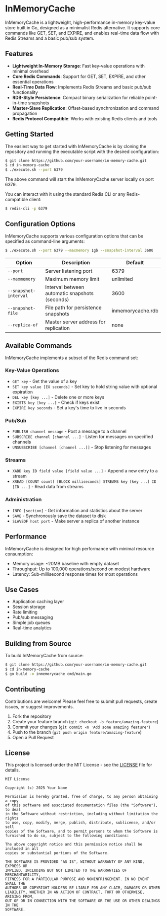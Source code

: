 # InMemoryCache

InMemoryCache is a lightweight, high-performance in-memory key-value store built in Go, designed as a minimalist Redis alternative. It supports core commands like GET, SET, and EXPIRE, and enables real-time data flow with Redis Streams and a basic pub/sub system.

## Features

- **Lightweight In-Memory Storage**: Fast key-value operations with minimal overhead
- **Core Redis Commands**: Support for GET, SET, EXPIRE, and other essential operations
- **Real-Time Data Flow**: Implements Redis Streams and basic pub/sub functionality
- **RDB-Style Persistence**: Compact binary serialization for reliable point-in-time snapshots
- **Master-Slave Replication**: Offset-based synchronization and command propagation
- **Redis Protocol Compatible**: Works with existing Redis clients and tools

## Getting Started

The easiest way to get started with InMemoryCache is by cloning the repository and running the executable script with the desired configuration:

```bash
$ git clone https://github.com/your-username/in-memory-cache.git
$ cd in-memory-cache
$ ./execute.sh --port 6379
```

The above command will start the InMemoryCache server locally on port 6379.

You can interact with it using the standard Redis CLI or any Redis-compatible client:

```bash
$ redis-cli -p 6379
```

## Configuration Options

InMemoryCache supports various configuration options that can be specified as command-line arguments:

```bash
$ ./execute.sh --port 6379 --maxmemory 1gb --snapshot-interval 3600
```

| Option | Description | Default |
|--------|-------------|---------|
| `--port` | Server listening port | 6379 |
| `--maxmemory` | Maximum memory limit | unlimited |
| `--snapshot-interval` | Interval between automatic snapshots (seconds) | 3600 |
| `--snapshot-file` | File path for persistence snapshots | inmemorycache.rdb |
| `--replica-of` | Master server address for replication | none |

## Available Commands

InMemoryCache implements a subset of the Redis command set:

### Key-Value Operations
- `GET key` - Get the value of a key
- `SET key value [EX seconds]` - Set key to hold string value with optional expiration
- `DEL key [key ...]` - Delete one or more keys
- `EXISTS key [key ...]` - Check if keys exist
- `EXPIRE key seconds` - Set a key's time to live in seconds

### Pub/Sub
- `PUBLISH channel message` - Post a message to a channel
- `SUBSCRIBE channel [channel ...]` - Listen for messages on specified channels
- `UNSUBSCRIBE [channel [channel ...]]` - Stop listening for messages

### Streams
- `XADD key ID field value [field value ...]` - Append a new entry to a stream
- `XREAD [COUNT count] [BLOCK milliseconds] STREAMS key [key ...] ID [ID ...]` - Read data from streams

### Administration
- `INFO [section]` - Get information and statistics about the server
- `SAVE` - Synchronously save the dataset to disk
- `SLAVEOF host port` - Make server a replica of another instance

## Performance

InMemoryCache is designed for high performance with minimal resource consumption:

- Memory usage: ~20MB baseline with empty dataset
- Throughput: Up to 100,000 operations/second on modest hardware
- Latency: Sub-millisecond response times for most operations

## Use Cases

- Application caching layer
- Session storage
- Rate limiting
- Pub/sub messaging
- Simple job queues
- Real-time analytics

## Building from Source

To build InMemoryCache from source:

```bash
$ git clone https://github.com/your-username/in-memory-cache.git
$ cd in-memory-cache
$ go build -o inmemorycache cmd/main.go
```

## Contributing

Contributions are welcome! Please feel free to submit pull requests, create issues, or suggest improvements.

1. Fork the repository
2. Create your feature branch (`git checkout -b feature/amazing-feature`)
3. Commit your changes (`git commit -m 'Add some amazing feature'`)
4. Push to the branch (`git push origin feature/amazing-feature`)
5. Open a Pull Request

## License

This project is licensed under the MIT License - see the [LICENSE](LICENSE) file for details.

```
MIT License

Copyright (c) 2025 Your Name

Permission is hereby granted, free of charge, to any person obtaining a copy
of this software and associated documentation files (the "Software"), to deal
in the Software without restriction, including without limitation the rights
to use, copy, modify, merge, publish, distribute, sublicense, and/or sell
copies of the Software, and to permit persons to whom the Software is
furnished to do so, subject to the following conditions:

The above copyright notice and this permission notice shall be included in all
copies or substantial portions of the Software.

THE SOFTWARE IS PROVIDED "AS IS", WITHOUT WARRANTY OF ANY KIND, EXPRESS OR
IMPLIED, INCLUDING BUT NOT LIMITED TO THE WARRANTIES OF MERCHANTABILITY,
FITNESS FOR A PARTICULAR PURPOSE AND NONINFRINGEMENT. IN NO EVENT SHALL THE
AUTHORS OR COPYRIGHT HOLDERS BE LIABLE FOR ANY CLAIM, DAMAGES OR OTHER
LIABILITY, WHETHER IN AN ACTION OF CONTRACT, TORT OR OTHERWISE, ARISING FROM,
OUT OF OR IN CONNECTION WITH THE SOFTWARE OR THE USE OR OTHER DEALINGS IN THE
SOFTWARE.
```
